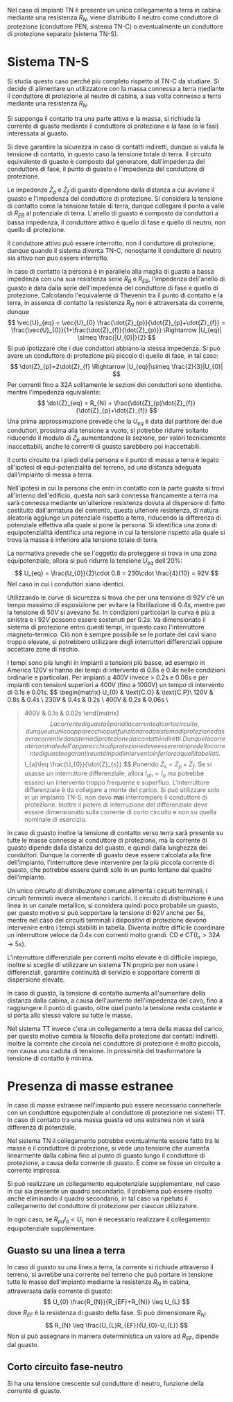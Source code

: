 Nel caso di impianti TN è presente un unico collegamento a terra in cabina mediante una resistenza $R_N$, viene distribuito il neutro come conduttore di protezione (conduttore PEN, sistema TN-C) o eventualmente un conduttore di protezione separato (sistema TN-S).

# Sistema TN-S
Si studia questo caso perché più completo rispetto al TN-C da studiare.
Si decide di alimentare un utilizzatore con la massa connessa a terra mediante il conduttore di protezione al neutro di cabina, a sua volta connesso a terra mediante una resistenza $R_N$.

Si supponga il contatto tra una parte attiva e la massa, si richiude la corrente di guasto mediante il conduttore di protezione e la fase (o le fasi) interessata al guasto.

Si deve garantire la sicurezza in caso di contatti indiretti, dunque si valuta la tensione di contatto, in questo caso la tensione totale di terra.
Il circuito equivalente di guasto è composto dal generatore, dall'impedenza del conduttore di fase, il punto di guasto e l'impedenza del conduttore di protezione.

Le impedenze $\dot{Z}_p$ e $\dot{Z}_{f}$ di guasto dipendono dalla distanza a cui avviene il guasto e l'impedenza del conduttore di protezione.
Si considera la tensione di contatto come la tensione totale di terra, dunque collegare il ponto a valle di $R_{EB}$ al potenziale di terra.
L'anello di guasto è composto da conduttori a bassa impedenza, il conduttore attivo è quello di fase  e quello di neutro, non quello di protezione.

Il conduttore attivo può essere interrotto, non il conduttore di protezione, dunque quando il sistema diventa TN-C, nonostante il conduttore di neutro sia attivo non può essere interrotto.

In caso di contatto la persona è in parallelo alla maglia di guasto a bassa impedenza con una sua resistenza serie $R_B$ e $R_{EB}$, l'impedenza dell'anello di guasto è data dalla serie dell'impedenza del conduttore di fase e quello di protezione.
Calcolando l'equivalente di Thevenin tra il punto di contatto e la terra, in assenza di contatto la resistenza $R_N$ non è attraversata da corrente, dunque
$$
\vec{U}_{eq} = \vec{U}_{0} \frac{\dot{Z}_{p}}{\dot{Z}_{p}+\dot{Z}_{f}} = \frac{\vec{U}_{0}}{1+\frac{\dot{Z}_{f}}{\dot{Z}_{p}}} \Rightarrow |U_{eq}| \simeq \frac{|U_{0}|}{2}
$$
Si può ipotizzare che i due conduttori abbiano la stessa impedenza.
Si può avere un conduttore di protezione più piccolo di quello di fase, in tal caso:
$$
\dot{Z}_{p}=2\dot{Z}_{f} \Rightarrow |U_{eq}|\simeq \frac{2}{3}|U_{0}|
$$
Per correnti fino a $32A$ solitamente le sezioni dei conduttori sono identiche.
mentre l'impedenza equivalente:
$$
\dot{Z}_{eq} = R_{N} + \frac{\dot{Z}_{p}\dot{Z}_{f}}{\dot{Z}_{p}+\dot{Z}_{f}}
$$
Una prima approssimazione prevede che la $U_{eq}$ è data dal partitore dei due conduttori, prossima alla tensione a vuoto, si potrebbe ridurre soltanto riducendo il modulo di $\dot{Z}_{p}$ aumentandone la sezione, per valori tecnicamente inaccettabili, anche le correnti di guasto sarebbero poi inaccettabili.

Il corto circuito tra i piedi della persona e il punto di messa a terra è legato all'ipotesi di equi-potenzialità del terreno, ad una distanza adeguata dall'impianto di messa a terra.

Nell'ipotesi in cui la persona che entri in contatto con la parte guasta si trovi all'interno dell'edificio, questa non sarà connessa francamente a terra ma sarà connessa mediante un'ulteriore resistenza dovuta al dispersore di fatto costituito dall'armatura del cemento, questa ulteriore resistenza, di natura aleatoria aggiunge un potenziale rispetto a terra, riducendo la differenza  di potenziale effettiva alla quale si pone la persona.
Si identifica una zona di equipotenzialità identifica una regione in cui la tensione rispetto alla quale si trova la massa è inferiore alla tensione totale di terra.

La normativa prevede che se l'oggetto da proteggere si trova in una zona equipotenziale, allora si può ridurre la tensione $U_{eq}$ dell'20%:
$$
U_{eq} = \frac{U_{0}}{2}\cdot 0.8 = 230\cdot \frac{4}{10} = 92V
$$
Nel caso in cui i conduttori siano identici.

Utilizzando le curve di sicurezza si trova che per una tensione di $92V$ c'è un tempo massimo di esposizione per evitare la fibrillazione di $0.4s$, mentre per la tensione di $50V$ si avevano $5s$.
In condizioni particolari la curva è più a sinistra e i $92V$ possono essere sostenuti per $0.2s$.
Va dimensionato il sistema di protezione entro questi tempi, in questo caso l'interruttore magneto-termico.
Ciò non è sempre possibile se le portate dei cavi siano troppo elevate, si potrebbero utilizzare degli interruttori differenziali oppure accettare zone di rischio.

I tempi sono più lunghi in impianti a tensioni più basse, ad esempio in America 120V si hanno dei tempi di intervento di 0.8s e 0.4s nelle condizioni ordinarie e particolari.
Per impianti a 400V invece > 0.2s e 0.06s e per impianti con tensioni superiori a 400V (fino a 1000V) un tempo di intervento di 0.1s e 0.01s.
$$
\begin{matrix}
U_{0} & \text{C.O} & \text{C.P}\\ 
120V & 0.8s & 0.4s  \\
230V & 0.4s & 0.2s  \\
400V & 0.2s & 0.06s  \\
>400V & 0.1s & 0.02s
\end{matrix}
$$
La corrente di guasto è pari alla corrente di corto circuito, dunque un unico apparecchio può funzionare da sistema di protezione da sovracorrenti e da sistema di protezione dai contatti indiretti.
Dunque la corrente nominale dell'apparecchio di protezione deve essere minore della corrente di guasto e garantire un tempo di intervento inferiore a quelli tabellati.
$$
I_{a}\leq \frac{U_{0}}{\dot{Z}_{s}}
$$
Ponendo $\dot{Z}_{s}=\dot{Z}_{p}+\dot{Z}_{f}$.
Se si usasse un interruttore differenziale, allora $I_{dn}=I_{a}$ ma potrebbe esserci un intervento troppo frequente e superfluo. L'interruttore differenziale è da collegare a monte del carico.
Si può utilizzare solo in un impianto TN-S, non devo **mai** interrompere il conduttore di protezione.
Inoltre il potere di interruzione del differenziale deve essere dimensionato sulla corrente di corto circuito e non su quella nominale di esercizio.

In caso di guasto inoltre la tensione di contatto verso terra sarà presente su tutte le masse connesse al conduttore di protezione, ma la corrente di guasto dipende dalla distanza del guasto, e quindi dalla lunghezza dei conduttori.
Dunque la corrente di guasto deve essere calcolata alla fine dell'impianto, l'interruttore deve intervenire per la più piccola corrente di guasto, che potrebbe essere quindi solo in un punto lontano dal quadro dell'impianto.

Un unico *circuito di distribuzione* comune alimenta i circuiti terminali, i *circuiti terminali* invece alimentano i carichi.
Il circuito di distribuzione è una linea in un canale metallico, si considera quindi poco probabile un guasto, per questo motivo si può sopportare la tensione di $92V$ anche per $5s$, mentre nel caso dei circuiti terminali i dispositivi di protezione devono intervenire entro i tempi stabiliti in tabella.
Diventa inoltre difficile coordinare un interruttore veloce da $0.4s$ con correnti molto grandi. CD e CT($I_n>32A\rightarrow 5s)$.

L'interruttore differenziale per correnti molto elevate è di difficile impiego, inoltre si sceglie di utilizzare un sistema TN proprio per non usare i differenziali, garantire continuità di servizio e sopportare correnti di dispersione elevate.

In caso di guasto, la tensione di contatto aumenta all'aumentare della distanza dalla cabina, a causa dell'aumento dell'impedenza del cavo, fino a raggiungere il punto di guasto, oltre quel punto la tensione resta costante e si porta allo stesso valore su tutte le masse.

Nel sistema TT invece c'era un collegamento a terra della massa del carico, per questo motivo cambia la filosofia della protezione dai contatti indiretti.
Inoltre la corrente che circola nel conduttore di protezione è molto piccola, non causa una caduta di tensione.
In prossimità del trasformatore la tensione di contatto è minima.

# Presenza di masse estranee
In caso di masse estranee nell'impianto può essere necessario connetterle con un conduttore equipotenziale al conduttore di protezione nei sistemi TT. In caso di contatto tra una massa guasta ed una estranea non vi sarà differenza di potenziale.

Nel sistema TN il collegamento potrebbe eventualmente essere fatto tra le masse e il conduttore di protezione, si vede una tensione che aumenta linearmente dalla cabina fino al punto di guasto lungo il conduttore di protezione, a causa della corrente di guasto.
È come se fosse un circuito a corrente impressa.

Si può realizzare un collegamento equipotenziale supplementare, nel caso in cui sia presente un quadro secondario.
Il problema può essere risolto anche eliminando il quadro secondario, in tal caso va ripetuto il collegamento del conduttore di protezione per ciascun utilizzatore.

In ogni caso, se $R_{pa}I_{a}<U_{L}$ non è necessario realizzare il collegamento equipotenziale supplementare.


## Guasto su una linea a terra
In caso di guasto su una linea a terra, la corrente si richiude attraverso il terreno, si avrebbe una corrente nel terreno che può portare in tensione tutte le masse dell'impianto mediante la resistenza $R_N$ in cabina, attraversata dalla corrente di guasto:
$$
U_{0} \frac{R_{N}}{R_{EF}+R_{N}} \leq U_{L}
$$
dove $R_{EF}$ è la resistenza di guasto della fase.
Si può dimensionare $R_N$:
$$
R_{N} \leq \frac{U_{L}R_{EF}}{U_{0}-U_{L}}
$$
Non si può assegnare in maniera deterministica un valore ad $R_{EF}$, dipende dal guasto.

## Corto circuito fase-neutro
Si ha una tensione crescente sul conduttore di neutro, funzione della corrente di guasto.

